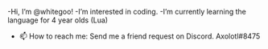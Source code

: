 -Hi, I’m @whitegoo!
-I’m interested in coding.
-I’m currently learning the language for 4 year olds (Lua)
- 📫 How to reach me:
Send me a friend request on Discord. Axolotl#8475
